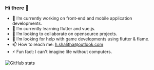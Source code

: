 ### Hi there 👋

- 🔭 I’m currently working on front-end and mobile application developments.
- 🌱 I’m currently learning flutter and vue.js.
- 👯 I’m looking to collaborate on opensource projects.
- 🤔 I’m looking for help with game developments using flutter & flame.
- 📫 How to reach me: h.shalitha@outlook.com
- ⚡ Fun fact: I can't imagine life without computers.


![GitHub stats](https://github-readme-stats.vercel.app/api?username=hashaan&show_icons=true&theme=tokyonight)

<!-- - 😄 Pronouns: ... -->
<!-- - 💬 Ask me about ... -->
